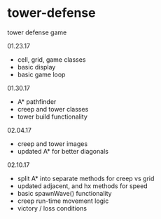 # tower-defense
tower defense game

01.23.17

- cell, grid, game classes
- basic display
- basic game loop

01.30.17

- A* pathfinder
- creep and tower classes
- tower build functionality

02.04.17

- creep and tower images
- updated A* for better diagonals

02.10.17

- split A* into separate methods for creep vs grid
- updated adjacent, and hx methods for speed
- basic spawnWave() functionality
- creep run-time movement logic
- victory / loss conditions